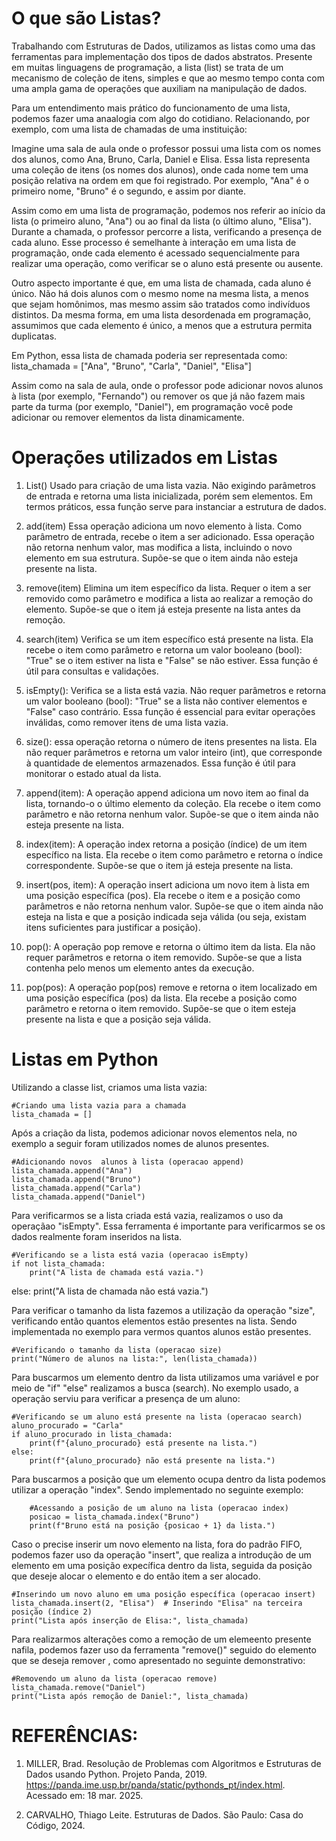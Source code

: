 # O que são Listas?

Trabalhando com Estruturas de Dados, utilizamos as listas como uma das ferramentas para implementação dos tipos de dados abstratos. Presente em muitas linguagens de programação, a lista (list) se trata de um mecanismo de coleção de itens, simples e que ao mesmo tempo conta com uma ampla gama de operações que auxiliam na manipulação de dados.

Para um entendimento mais prático do funcionamento de uma lista, podemos fazer uma anaalogia com algo do cotidiano. Relacionando, por exemplo, com uma lista de chamadas de uma instituição:

Imagine uma sala de aula onde o professor possui uma lista com os nomes dos alunos, como Ana, Bruno, Carla, Daniel e Elisa. Essa lista representa uma coleção de itens (os nomes dos alunos), onde cada nome tem uma posição relativa na ordem em que foi registrado. Por exemplo, "Ana" é o primeiro nome, "Bruno" é o segundo, e assim por diante.

Assim como em uma lista de programação, podemos nos referir ao início da lista (o primeiro aluno, "Ana") ou ao final da lista (o último aluno, "Elisa"). Durante a chamada, o professor percorre a lista, verificando a presença de cada aluno. Esse processo é semelhante à interação em uma lista de programação, onde cada elemento é acessado sequencialmente para realizar uma operação, como verificar se o aluno está presente ou ausente.

Outro aspecto importante é que, em uma lista de chamada, cada aluno é único. Não há dois alunos com o mesmo nome na mesma lista, a menos que sejam homônimos, mas mesmo assim são tratados como indivíduos distintos. Da mesma forma, em uma lista desordenada em programação, assumimos que cada elemento é único, a menos que a estrutura permita duplicatas.

Em Python, essa lista de chamada poderia ser representada como:
    lista_chamada = ["Ana", "Bruno", "Carla", "Daniel", "Elisa"]

Assim como na sala de aula, onde o professor pode adicionar novos alunos à lista (por exemplo, "Fernando") ou remover os que já não fazem mais parte da turma (por exemplo, "Daniel"), em programação você pode adicionar ou remover elementos da lista dinamicamente.

# Operações utilizados em Listas

1.  List()
    Usado para criação de uma lista vazia. Não exigindo parâmetros de entrada e retorna uma lista inicializada, porém sem elementos. Em termos práticos, essa função serve para instanciar a estrutura de dados.

2.  add(item)
    Essa operação adiciona um novo elemento à lista. Como parâmetro de entrada, recebe o item a ser adicionado. Essa operação não retorna nenhum valor, mas modifica a lista, incluindo o novo elemento em sua estrutura. Supõe-se que o item ainda não esteja presente na lista.

3.  remove(item)
    Elimina um item específico da lista. Requer o item a ser removido como parâmetro e modifica a lista ao realizar a remoção do elemento. Supõe-se que o item já esteja presente na lista antes da remoção.

4.  search(item)
    Verifica se um item específico está presente na lista. Ela recebe o item como parâmetro e retorna um valor booleano (bool): "True" se o item estiver na lista e "False" se não estiver. Essa função é útil para consultas e validações.

5.  isEmpty():
    Verifica se a lista está vazia. Não requer parâmetros e retorna um valor booleano (bool): "True" se a lista não contiver elementos e "False" caso contrário. Essa função é essencial para evitar operações inválidas, como remover itens de uma lista vazia.

6.  size():
    essa operação retorna o número de itens presentes na lista. Ela não requer parâmetros e retorna um valor inteiro (int), que corresponde à quantidade de elementos armazenados. Essa função é útil para monitorar o estado atual da lista.

7.  append(item):
    A operação append adiciona um novo item ao final da lista, tornando-o o último elemento da coleção. Ela recebe o item como parâmetro e não retorna nenhum valor. Supõe-se que o item ainda não esteja presente na lista.

8.  index(item):
    A operação index retorna a posição (índice) de um item específico na lista. Ela recebe o item como parâmetro e retorna o índice correspondente. Supõe-se que o item já esteja presente na lista.

9.  insert(pos, item):
    A operação insert adiciona um novo item à lista em uma posição específica (pos). Ela recebe o item e a posição como parâmetros e não retorna nenhum valor. Supõe-se que o item ainda não esteja na lista e que a posição indicada seja válida (ou seja, existam itens suficientes para justificar a posição).

10. pop():
    A operação pop remove e retorna o último item da lista. Ela não requer parâmetros e retorna o item removido. Supõe-se que a lista contenha pelo menos um elemento antes da execução.

11. pop(pos):
    A operação pop(pos) remove e retorna o item localizado em uma posição específica (pos) da lista. Ela recebe a posição como parâmetro e retorna o item removido. Supõe-se que o item esteja presente na lista e que a posição seja válida.

# Listas em Python

Utilizando a classe list, criamos uma lista vazia:

    #Criando uma lista vazia para a chamada
    lista_chamada = []

Após a criação da lista, podemos adicionar novos elementos nela, no exemplo a seguir foram utilizados nomes de alunos presentes.

    #Adicionando novos  alunos à lista (operacao append)
    lista_chamada.append("Ana")
    lista_chamada.append("Bruno")
    lista_chamada.append("Carla")
    lista_chamada.append("Daniel")

Para verificarmos se a lista criada está vazia, realizamos o uso da operaçãao "isEmpty". Essa ferramenta é importante para verificarmos se os dados realmente foram inseridos na lista.

    #Verificando se a lista está vazia (operacao isEmpty)
    if not lista_chamada:
        print("A lista de chamada está vazia.")
else:
    print("A lista de chamada não está vazia.")

Para verificar o tamanho da lista fazemos a utilização da operação "size", verificando então quantos elementos estão presentes na lista. Sendo implementada no exemplo para vermos quantos alunos estão presentes.

    #Verificando o tamanho da lista (operacao size)
    print("Número de alunos na lista:", len(lista_chamada))

Para buscarmos um elemento dentro da lista utilizamos uma variável e por meio de "if" "else" realizamos a busca (search). No exemplo usado, a operação serviu para verificar a presença de um aluno:

    #Verificando se um aluno está presente na lista (operacao search)
    aluno_procurado = "Carla"
    if aluno_procurado in lista_chamada:
        print(f"{aluno_procurado} está presente na lista.")
    else:
        print(f"{aluno_procurado} não está presente na lista.")

Para buscarmos a posição que um elemento ocupa dentro da lista podemos utilizar a operação "index". Sendo implementado no seguinte exemplo:

        #Acessando a posição de um aluno na lista (operacao index)
        posicao = lista_chamada.index("Bruno")
        print(f"Bruno está na posição {posicao + 1} da lista.")

Caso o precise inserir um novo elemento na lista, fora do padrão FIFO, podemos fazer uso da operação "insert", que realiza a introdução de um elemento em uma posição expecífica dentro da lista, seguida da posição que deseje alocar o elemento e do então item a ser alocado.

    #Inserindo um novo aluno em uma posição específica (operacao insert)
    lista_chamada.insert(2, "Elisa")  # Inserindo "Elisa" na terceira posição (índice 2)
    print("Lista após inserção de Elisa:", lista_chamada)

Para realizarmos alterações como a remoção de um elemeento presente nafila, podemos fazer uso da ferramenta "remove()" seguido do elemento que se deseja remover , como apresentado no seguinte demonstrativo:

    #Removendo um aluno da lista (operacao remove)
    lista_chamada.remove("Daniel")
    print("Lista após remoção de Daniel:", lista_chamada)

# REFERÊNCIAS:

1.  MILLER, Brad. Resolução de Problemas com Algoritmos e Estruturas de Dados usando Python. Projeto Panda, 2019. https://panda.ime.usp.br/panda/static/pythonds_pt/index.html. Acessado em: 18 mar. 2025.

2.  CARVALHO, Thiago Leite. Estruturas de Dados. São Paulo: Casa do Código, 2024.